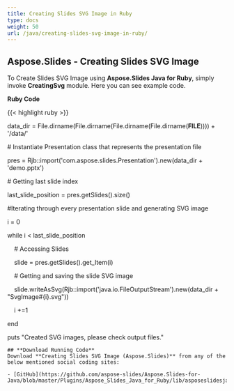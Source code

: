 ```yaml
---
title: Creating Slides SVG Image in Ruby
type: docs
weight: 50
url: /java/creating-slides-svg-image-in-ruby/
---
```


## **Aspose.Slides - Creating Slides SVG Image**
To Create Slides SVG Image using **Aspose.Slides Java for Ruby**, simply invoke **CreatingSvg** module. Here you can see example code.

**Ruby Code**

{{< highlight ruby >}}

 data_dir = File.dirname(File.dirname(File.dirname(File.dirname(__FILE__)))) + '/data/'



\# Instantiate Presentation class that represents the presentation file

pres = Rjb::import('com.aspose.slides.Presentation').new(data_dir + 'demo.pptx')

\# Getting last slide index

last_slide_position = pres.getSlides().size()

#Iterating through every presentation slide and generating SVG image

i = 0

while i < last_slide_position

    # Accessing Slides

    slide = pres.getSlides().get_Item(i)

    # Getting and saving the slide SVG image    

    slide.writeAsSvg(Rjb::import('java.io.FileOutputStream').new(data_dir + "SvgImage#{i}.svg"))



    i +=1    

end

puts "Created SVG images, please check output files."

```
## **Download Running Code**
Download **Creating Slides SVG Image (Aspose.Slides)** from any of the below mentioned social coding sites:

- [GitHub](https://github.com/aspose-slides/Aspose.Slides-for-Java/blob/master/Plugins/Aspose_Slides_Java_for_Ruby/lib/asposeslidesjava/Slides/creatingsvg.rb)
